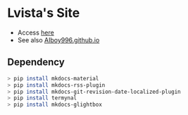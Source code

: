 # Lvista's Site

- Access [here](https://lvista.site/)
- See also [AIboy996.github.io](https://github.com/AIboy996/AIboy996.GitHub.io)

## Dependency

```bash
> pip install mkdocs-material
> pip install mkdocs-rss-plugin
> pip install mkdocs-git-revision-date-localized-plugin
> pip install termynal
> pip install mkdocs-glightbox
```

